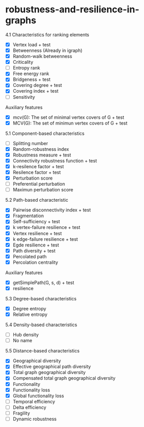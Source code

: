 # robustness-and-resilience-in-graphs

4.1 Characteristics for ranking elements

- [x] Vertex load + test
- [x] Betweenness (Already in igraph)
- [x] Random-walk betweenness
- [x] Criticality
- [ ] Entropy rank
- [x] Free energy rank
- [x] Bridgeness + test
- [x] Covering degree + test
- [x] Covering index + test
- [ ] Sensitivity

Auxiliary features
- [x] mcv(G): The set of minimal vertex covers of G + test
- [x] MCV(G): The set of minimun vertex covers of G + test

5.1 Component-based characteristics

- [ ] Splitting number
- [x] Random-robustness index
- [x] Robustness measure + test
- [x] Connectivity robustness function + test
- [x] k-resilence factor + test
- [x] Resilence factor + test
- [x] Perturbation score
- [ ] Preferential perturbation
- [ ] Maximun perturbation score

5.2 Path-based characteristic
- [x] Pairwise disconnectivity index + test
- [x] Fragmentation
- [x] Self-sufficiency + test
- [x] k vertex-failure resilience + test
- [x] Vertex resilience + test
- [x] k edge-failure resilience + test
- [x] Egde resilience + test
- [x] Path diversity + test
- [x] Percolated path
- [x] Percolation centrality

Auxiliary features
- [x] getSimplePath(G, s, d) + test
- [x] resilience

5.3 Degree-based characteristics
- [x] Degree entropy
- [x] Relative entropy

5.4 Density-based characteristics
- [ ] Hub density
- [ ] No name

5.5 Distance-based characteristics
- [x] Geographical diversity
- [x] Effective geographical path diversity
- [x] Total graph geographical diversity
- [x] Compensated total graph geographical diversity
- [x] Functionality
- [x] Functionality loss
- [x] Global functionality loss
- [ ] Temporal efficiency
- [ ] Delta efficiency
- [ ] Fragility
- [ ] Dynamic robustness